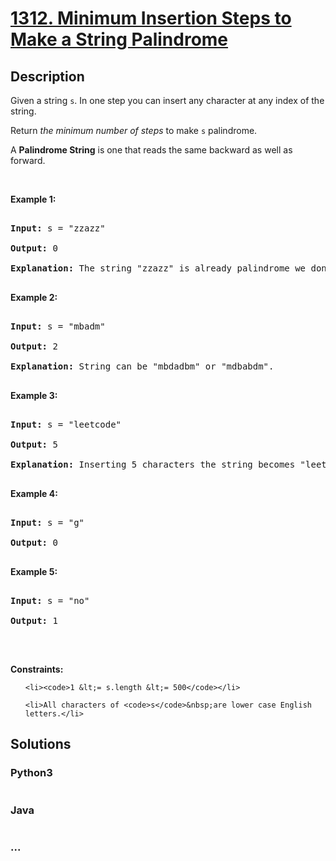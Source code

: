 # [1312. Minimum Insertion Steps to Make a String Palindrome](https://leetcode.com/problems/minimum-insertion-steps-to-make-a-string-palindrome)

## Description
<p>Given a string <code>s</code>. In one step you can insert any character at any index of the string.</p>



<p>Return <em>the minimum number of steps</em> to make <code>s</code>&nbsp;palindrome.</p>



<p>A&nbsp;<b>Palindrome String</b>&nbsp;is one that reads the same backward as well as forward.</p>



<p>&nbsp;</p>

<p><strong>Example 1:</strong></p>



<pre>

<strong>Input:</strong> s = &quot;zzazz&quot;

<strong>Output:</strong> 0

<strong>Explanation:</strong> The string &quot;zzazz&quot; is already palindrome we don&#39;t need any insertions.

</pre>



<p><strong>Example 2:</strong></p>



<pre>

<strong>Input:</strong> s = &quot;mbadm&quot;

<strong>Output:</strong> 2

<strong>Explanation:</strong> String can be &quot;mbdadbm&quot; or &quot;mdbabdm&quot;.

</pre>



<p><strong>Example 3:</strong></p>



<pre>

<strong>Input:</strong> s = &quot;leetcode&quot;

<strong>Output:</strong> 5

<strong>Explanation:</strong> Inserting 5 characters the string becomes &quot;leetcodocteel&quot;.

</pre>



<p><strong>Example 4:</strong></p>



<pre>

<strong>Input:</strong> s = &quot;g&quot;

<strong>Output:</strong> 0

</pre>



<p><strong>Example 5:</strong></p>



<pre>

<strong>Input:</strong> s = &quot;no&quot;

<strong>Output:</strong> 1

</pre>



<p>&nbsp;</p>

<p><strong>Constraints:</strong></p>



<ul>

	<li><code>1 &lt;= s.length &lt;= 500</code></li>

	<li>All characters of <code>s</code>&nbsp;are lower case English letters.</li>

</ul>


## Solutions


<!-- tabs:start -->

### **Python3**

```python

```

### **Java**

```java

```

### **...**
```

```

<!-- tabs:end -->